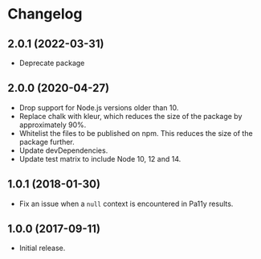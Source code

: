 # Changelog

## 2.0.1 (2022-03-31)

* Deprecate package

## 2.0.0 (2020-04-27)

* Drop support for Node.js versions older than 10.
* Replace chalk with kleur, which reduces the size of the package by approximately 90%.
* Whitelist the files to be published on npm. This reduces the size of the package further.
* Update devDependencies.
* Update test matrix to include Node 10, 12 and 14.

## 1.0.1 (2018-01-30)

* Fix an issue when a `null` context is encountered in Pa11y results.

## 1.0.0 (2017-09-11)

* Initial release.
